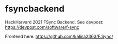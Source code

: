 # fsyncbackend
HackHarvard 2021 FSync Backend. See devpost: https://devpost.com/software/f-sync

Frontend here: https://github.com/kalina2363/F.Sync/
